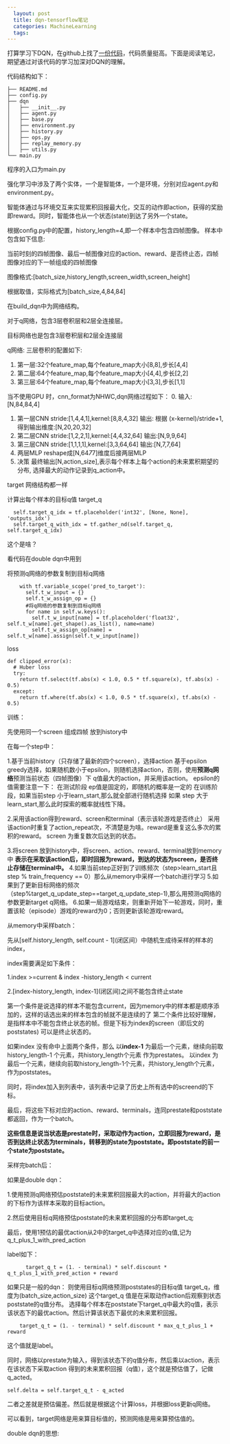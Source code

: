 ```yaml
---
  layout: post
  title: dqn-tensorflow笔记
  categories: MachineLearning
  tags:
---
```


打算学习下DQN，在github上找了[一份代码](https://github.com/devsisters/DQN-tensorflow)，代码质量挺高。下面是阅读笔记，期望通过对该代码的学习加深对DQN的理解。

代码结构如下：

````
├── README.md
├── config.py
├── dqn
│   ├── __init__.py
│   ├── agent.py
│   ├── base.py
│   ├── environment.py
│   ├── history.py
│   ├── ops.py
│   ├── replay_memory.py
│   ├── utils.py
└── main.py
````

程序的入口为main.py

强化学习中涉及了两个实体，一个是智能体，一个是环境，分别对应agent.py和environment.py。

智能体通过与环境交互来实现累积回报最大化，交互的动作即action，获得的奖励即reward。同时，智能体也从一个状态(state)到达了另外一个state。

根据config.py中的配置，history_length=4,即一个样本中包含四帧图像。
样本中包含如下信息:

当前时刻的四帧图像、最后一帧图像对应的action、reward、是否终止态，四帧图像对应的下一帧组成的四帧图像

图像格式:[batch_size,history_length,screen_width,screen_height]

根据取值，实际格式为[batch_size,4,84,84]

在build_dqn中为网络结构。

对于q网络，包含3层卷积层和2层全连接层。

目标网络也是包含3层卷积层和2层全连接层

q网络:
三层卷积的配置如下:

1. 第一层:32个feature_map,每个feature_map大小[8,8],步长[4,4]
2. 第二层:64个feature_map,每个feature_map大小[4,4],步长[2,2]
3. 第三层:64个feature_map,每个feature_map大小[3,3],步长[1,1]

当不使用GPU 时，cnn_format为NHWC,dqn网络过程如下：
0. 输入:[N,84,84,4]

1. 第一层CNN
stride:[1,4,4,1],kernel:[8,8,4,32] 输出: 根据 (x-kernel)/stride+1,得到输出维度:[N,20,20,32]
2. 第二层CNN
stride:[1,2,2,1],kernel:[4,4,32,64] 输出:[N,9,9,64]
3. 第三层CNN
stride:[1,1,1,1],kernel:[3,3,64,64] 输出:[N,7,7,64]
4. 两层MLP
reshape成[N,64*7*7]维度后接两层MLP
5. 决策
最终输出[N,action_size],表示每个样本上每个action的未来累积期望的分布, 选择最大的动作记录到q_action中。

target 网络结构都一样

计算出每个样本的目标q值 target_q

````
  self.target_q_idx = tf.placeholder('int32', [None, None], 'outputs_idx')
  self.target_q_with_idx = tf.gather_nd(self.target_q, self.target_q_idx)
````

这个是啥？

看代码在double dqn中用到


将预测q网络的参数复制到目标q网络
````
    with tf.variable_scope('pred_to_target'):
      self.t_w_input = {}
      self.t_w_assign_op = {}
      #将q网络的参数复制到目标q网络
      for name in self.w.keys():
        self.t_w_input[name] = tf.placeholder('float32', self.t_w[name].get_shape().as_list(), name=name)
        self.t_w_assign_op[name] = self.t_w[name].assign(self.t_w_input[name])
````

loss 
````
def clipped_error(x):
  # Huber loss
  try:
    return tf.select(tf.abs(x) < 1.0, 0.5 * tf.square(x), tf.abs(x) - 0.5)
  except:
    return tf.where(tf.abs(x) < 1.0, 0.5 * tf.square(x), tf.abs(x) - 0.5)

````

训练：

先使用同一个screen 组成四帧 放到history中

在每一个step中：

1.基于当前history（只存储了最新的四个screen），选择action
  基于epsilon greedy选择，如果随机数小于epsilon，则随机选择action，否则，使用**预测q网络**预测当前状态（四帧图像）下 q值最大的action，并采用该action。
  epsilon的值需要注意一下：
  在测试阶段 ep值是固定的，即随机的概率是一定的
  在训练阶段，如果当前step 小于learn_start,那么就全部进行随机选择
  如果 step 大于learn_start,那么此时探索的概率就线性下降。
  
2.采用该action得到reward、screen和terminal（表示该轮游戏是否终止）
  采用该action时重复了action_repeat次，不清楚是为啥。reward是重复这么多次的累积的reward。
  screen 为重复数次后达到的状态。
  
3.将screen 放到history中，将screen、action、reward、terminal放到memory中
  **表示在采取该action后，即时回报为reward，到达的状态为screen，是否终止存储在terminal中。**
4.如果当前step正好到了训练频次（step>learn_start且step % train_frequency == 0）那么从memory中采样一个batch进行学习
5.如果到了更新目标网络的频次（step%target_q_update_step==target_q_update_step-1),那么用预测q网络的参数更新target q网络。
6.如果一局游戏结束，则重新开始下一轮游戏，同时，重置该轮（episode）游戏的reward为0；否则更新该轮游戏reward。


从memory中采样batch：

先从[self.history_length, self.count - 1](闭区间）中随机生成待采样的样本的index，

index需要满足如下条件：

1.index >=current & index -history_length < current

2.\[index-history_length, index-1\](闭区间)之间不能包含终止state

第一个条件是说选择的样本不能包含current，因为memory中的样本都是顺序添加的，这样的话选出来的样本包含的帧就不是连续的了
第二个条件比较好理解，是指样本中不能包含终止状态的帧。但是下标为index的screen（即后文的poststates) 可以是终止状态的。

如果index 没有命中上面两个条件，那么 
以**index-1** 为最后一个元素，继续向前取history_length-1 个元素，共history_length个元素 作为prestates。
以index 为最后一个元素，继续向前取history_length-1个元素，共history_length个元素，作为poststates。

同时，将index加入到列表中，该列表中记录了历史上所有选中的screend的下标。

最后，将这些下标对应的action、reward、terminals，连同prestate和poststate都返回，作为一个batch。

**这些信息是说当状态是prestate时，采取动作为action，立即回报为reward，是否到达终止状态为terminals，转移到的state为poststate。即poststate的前一个state为poststate。**

采样完batch后：

如果是double dqn：

1.使用预测q网络预估poststate的未来累积回报最大的action，并将最大的action的下标作为该样本采取的目标action。

2.然后使用目标q网络预估poststate的未来累积回报的分布即target_q;

最后，使用1预估的最优action从2中的target_q中选择对应的q值,记为q_t_plus_1_with_pred_action

label如下：

````
      target_q_t = (1. - terminal) * self.discount * q_t_plus_1_with_pred_action + reward

````

如果只是一般的dqn：
则使用目标q网络预测poststates的目标q值 target_q，维度为(batch_size,action_size)
这个target_q 值是在采取动作action后观察到状态poststate的q值分布。
选择每个样本在poststate下target_q中最大的q值，表示该状态下的最优action。然后计算该状态下最优的未来累积回报。

````
    target_q_t = (1. - terminal) * self.discount * max_q_t_plus_1 + reward
````

这个值就是label。

同时，网络以prestate为输入，得到该状态下的q值分布，然后乘以action，表示在该状态下采取action 得到的未来累积回报（q值），这个就是预估值了，记做q_acted。

````
self.delta = self.target_q_t - q_acted
````
二者之差就是预估偏差。然后就是根据这个计算loss，并根据loss更新q网络。


可以看到，target网络是用来算目标值的，预测网络是用来算预估值的。


double dqn的思想:








